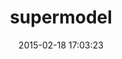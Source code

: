 ---
layout: post
title:  "supermodel"
repo:   "maccman/supermodel"
date:   2015-02-18 17:03:23
gemurl: http://github.com/maccman/supermodel
---